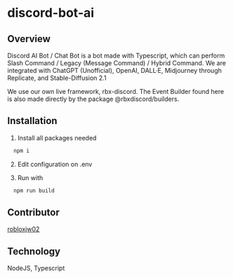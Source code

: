 # discord-bot-ai
## Overview

Discord AI Bot / Chat Bot is a bot made with Typescript, which can perform Slash Command / Legacy (Message Command) / Hybrid Command.
We are integrated with ChatGPT (Unofficial), OpenAI, DALL·E, Midjourney through Replicate, and Stable-Diffusion 2.1

We use our own live framework, rbx-discord. The Event Builder found here is also made directly by the package @rbxdiscord/builders.


## Installation
1. Install all packages needed
```bash
  npm i
```

2. Edit configuration on .env

3. Run with
```bash
  npm run build
```



## Contributor
[robloxjw02](https://github.com/jo-project)


## Technology

NodeJS, Typescript


